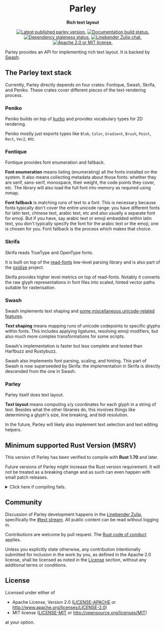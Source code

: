 <div align="center">

# Parley

**Rich text layout**

[![Latest published parley version.](https://img.shields.io/crates/v/parley.svg)](https://crates.io/crates/parley)
[![Documentation build status.](https://img.shields.io/docsrs/parley.svg)](https://docs.rs/parley)
[![Dependency staleness status.](https://deps.rs/crate/parley/latest/status.svg)](https://deps.rs/crate/parley)
[![Linebender Zulip chat.](https://img.shields.io/badge/Linebender-%23text-blue?logo=Zulip)](https://xi.zulipchat.com/#narrow/stream/205635-text)
[![Apache 2.0 or MIT license.](https://img.shields.io/badge/license-Apache--2.0_OR_MIT-blue.svg)](#license)

</div>

Parley provides an API for implementing rich text layout.
It is backed by [Swash](https://github.com/dfrg/swash).

## The Parley text stack

Currently, Parley directly depends on four crates: Fontique, Swash, Skrifa, and Peniko.
These crates cover different pieces of the text-rendering process.

### Peniko

Peniko builds on top of [kurbo](https://crates.io/crates/kurbo) and provides vocabulary types for 2D rendering.

Peniko mostly just exports types like `Blob`, `Color`, `Gradient`, `Brush`, `Point`, `Rect`, `Vec2`, etc.

### Fontique

Fontique provides font enumeration and fallback.

**Font enumeration** means listing (enumerating) all the fonts installed on the system.
It also means collecting metadata about those fonts: whether they are serif, sans-serif, monospace, their weight, the code points they cover, etc.
The library will also load the full font into memory as required using mmap.

**Font fallback** is matching runs of text to a font.
This is necessary because fonts typically don't cover the entire unicode range: you have different fonts for latin text, chinese text, arabic text, etc and also usually a separate font for emoji.
But if you have, say arabic text or emoji embedded within latin text, you don't typically specify the font for the arabic text or the emoji, one is chosen for you.
Font fallback is the process which makes that choice.

### Skrifa

Skrifa reads TrueType and OpenType fonts.

It is built on top of the [read-fonts](https://github.com/googlefonts/fontations/tree/main/read-fonts) low-level parsing library and is also part of the [oxidize](https://github.com/googlefonts/oxidize) project.

Skrifa provides higher level metrics on top of read-fonts.
Notably it converts the raw glyph representations in font files into scaled, hinted vector paths suitable for rasterisation.

### Swash

Swash implements text shaping and [some miscellaneous unicode-related features](https://github.com/dfrg/swash#text-analysis).

**Text shaping** means mapping runs of unicode codepoints to specific glyphs within fonts.
This includes applying ligatures, resolving emoji modifiers, but also much more complex transformations for some scripts.

Swash's implementation is faster but less complete and tested than Harfbuzz and Rustybuzz.

Swash also implements font parsing, scaling, and hinting.
This part of Swash is now superseeded by Skrifa: the implementation in Skrifa is directly descended from the one in Swash.

### Parley

Parley itself does text layout.

**Text layout** means computing x/y coordinates for each glyph in a string of text.
Besides what the other libraries do, this involves things like determining a glyph's size, line breaking, and bidi resolution.

In the future, Parley will likely also implement text selection and text editing helpers.


## Minimum supported Rust Version (MSRV)

This version of Parley has been verified to compile with **Rust 1.70** and later.

Future versions of Parley might increase the Rust version requirement.
It will not be treated as a breaking change and as such can even happen with small patch releases.

<details>
<summary>Click here if compiling fails.</summary>

As time has passed, some of Parley's dependencies could have released versions with a higher Rust requirement.
If you encounter a compilation issue due to a dependency and don't want to upgrade your Rust toolchain, then you could downgrade the dependency.

```sh
# Use the problematic dependency's name and version
cargo update -p package_name --precise 0.1.1
```
</details>

## Community

Discussion of Parley development happens in the [Linebender Zulip](https://xi.zulipchat.com/), specifically the [#text stream](https://xi.zulipchat.com/#narrow/stream/205635-text).
All public content can be read without logging in.

Contributions are welcome by pull request. The [Rust code of conduct] applies.

Unless you explicitly state otherwise, any contribution intentionally submitted for inclusion in the work by you, as defined in the Apache 2.0 license, shall be licensed as noted in the [License](#license) section, without any additional terms or conditions.

## License

Licensed under either of

- Apache License, Version 2.0 ([LICENSE-APACHE](LICENSE-APACHE) or <http://www.apache.org/licenses/LICENSE-2.0>)
- MIT license ([LICENSE-MIT](LICENSE-MIT) or <http://opensource.org/licenses/MIT>)

at your option.

[Rust code of conduct]: https://www.rust-lang.org/policies/code-of-conduct
